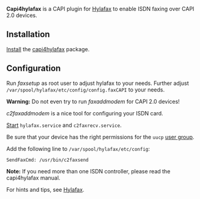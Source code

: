 **Capi4hylafax** is a CAPI plugin for [Hylafax](/index.php/Hylafax "Hylafax") to enable ISDN faxing over CAPI 2.0 devices.

## Installation

[Install](/index.php/Install "Install") the [capi4hylafax](https://www.archlinux.org/packages/?name=capi4hylafax) package.

## Configuration

Run *faxsetup* as root user to adjust hylafax to your needs. Further adjust `/var/spool/hylafax/etc/config/config.faxCAPI` to your needs.

**Warning:** Do not even try to run *faxaddmodem* for CAPI 2.0 devices!

*c2faxaddmodem* is a nice tool for configuring your ISDN card.

[Start](/index.php/Start "Start") `hylafax.service` and `c2faxrecv.service`.

Be sure that your device has the right permissions for the `uucp` [user group](/index.php/User_group "User group").

Add the following line to `/var/spool/hylafax/etc/config`:

```
SendFaxCmd: /usr/bin/c2faxsend

```

**Note:** If you need more than one ISDN controller, please read the capi4hylafax manual.

For hints and tips, see [Hylafax](/index.php/Hylafax "Hylafax").